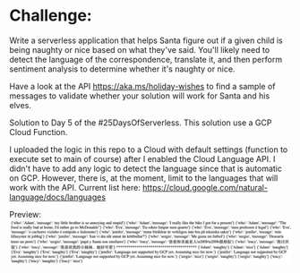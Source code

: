 # Challenge:
Write a serverless application that helps Santa figure out if a given child is being naughty or nice based on what they've said. You'll likely need to detect the language of the correspondence, translate it, and then perform sentiment analysis to determine whether it's naughty or nice.

Have a look at the API https://aka.ms/holiday-wishes to find a sample of messages to validate whether your solution will work for Santa and his elves.

Solution to Day 5 of the #25DaysOfServerless. This solution use a GCP Cloud Function.

I uploaded the logic in this repo to a Cloud with default settings (function to execute set to main of course) after I enabled the Cloud Language API. I didn't have to add any logic to detect the language since that is automatic on GCP. However, there is, at the moment, limit to the languages that will work with the API. Current list here: https://cloud.google.com/natural-language/docs/languages

Preview:
![alt text](screenshot.png)